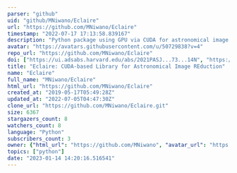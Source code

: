 ```yaml
---
parser: "github"
uid: "github/MNiwano/Eclaire"
url: "https://github.com/MNiwano/Eclaire"
timestamp: "2022-07-17 17:13:58.839167"
description: "Python package using GPU via CUDA for astronomical image reduction"
avatar: "https://avatars.githubusercontent.com/u/50729838?v=4"
repo_url: "https://github.com/MNiwano/Eclaire"
doi: ["https://ui.adsabs.harvard.edu/abs/2021PASJ...73...14N", "https://ui.adsabs.harvard.edu/abs/2020ascl.soft08020N/abstract"]
title: "Eclaire: CUDA-based Library for Astronomical Image REduction"
name: "Eclaire"
full_name: "MNiwano/Eclaire"
html_url: "https://github.com/MNiwano/Eclaire"
created_at: "2019-05-17T05:49:28Z"
updated_at: "2022-07-05T04:47:30Z"
clone_url: "https://github.com/MNiwano/Eclaire.git"
size: 6367
stargazers_count: 8
watchers_count: 8
language: "Python"
subscribers_count: 3
owner: {"html_url": "https://github.com/MNiwano", "avatar_url": "https://avatars.githubusercontent.com/u/50729838?v=4", "login": "MNiwano", "type": "User"}
topics: ["python"]
date: "2023-01-14 14:20:16.516541"
---
```

